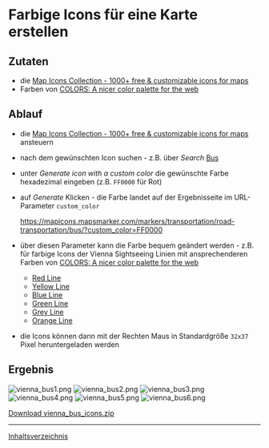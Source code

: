 # Farbige Icons für eine Karte erstellen

## Zutaten

- die [Map Icons Collection - 1000+ free & customizable icons for maps](https://mapicons.mapsmarker.com/)
- Farben von [COLORS: A nicer color palette for the web](https://clrs.cc/)

## Ablauf

- die [Map Icons Collection - 1000+ free & customizable icons for maps](https://mapicons.mapsmarker.com/) ansteuern

- nach dem gewünschten Icon suchen - z.B. über *Search* [Bus](https://mapicons.mapsmarker.com/markers/transportation/road-transportation/bus/)

- unter *Generate icon with a custom color* die gewünschte Farbe hexadezimal eingeben (z.B. `FF0000` für Rot)

- auf *Generate* Klicken - die Farbe landet auf der Ergebnisseite im URL-Parameter `custom_color`

    <https://mapicons.mapsmarker.com/markers/transportation/road-transportation/bus/?custom_color=FF0000>

 - über diesen Parameter kann die Farbe bequem geändert werden - z.B. für farbige Icons der Vienna Sightseeing Linien mit ansprechenderen Farben von [COLORS: A nicer color palette for the web](https://clrs.cc/)

    - [Red Line](https://mapicons.mapsmarker.com/markers/transportation/road-transportation/bus/?custom_color=FF4136)
    - [Yellow Line](https://mapicons.mapsmarker.com/markers/transportation/road-transportation/bus/?custom_color=FFDC00)
    - [Blue Line](https://mapicons.mapsmarker.com/markers/transportation/road-transportation/bus/?custom_color=0074D9)
    - [Green Line](https://mapicons.mapsmarker.com/markers/transportation/road-transportation/bus/?custom_color=2ECC40)
    - [Grey Line](https://mapicons.mapsmarker.com/markers/transportation/road-transportation/bus/?custom_color=AAAAAA)
    - [Orange Line](https://mapicons.mapsmarker.com/markers/transportation/road-transportation/bus/?custom_color=FF851B)

- die Icons können dann mit der Rechten Maus in Standardgröße `32x37` Pixel heruntergeladen werden

## Ergebnis

![vienna_bus1.png](https://webmapping.github.io/cookbook/examples/icons/vienna_bus_1.png)
![vienna_bus2.png](https://webmapping.github.io/cookbook/examples/icons/vienna_bus_2.png)
![vienna_bus3.png](https://webmapping.github.io/cookbook/examples/icons/vienna_bus_3.png)
![vienna_bus4.png](https://webmapping.github.io/cookbook/examples/icons/vienna_bus_4.png)
![vienna_bus5.png](https://webmapping.github.io/cookbook/examples/icons/vienna_bus_5.png)
![vienna_bus6.png](https://webmapping.github.io/cookbook/examples/icons/vienna_bus_6.png)

[Download vienna_bus_icons.zip](https://webmapping.github.io/cookbook/examples/icons/vienna_bus_icons.zip)

___
[Inhaltsverzeichnis](https://webmapping.github.io/cookbook/index)
